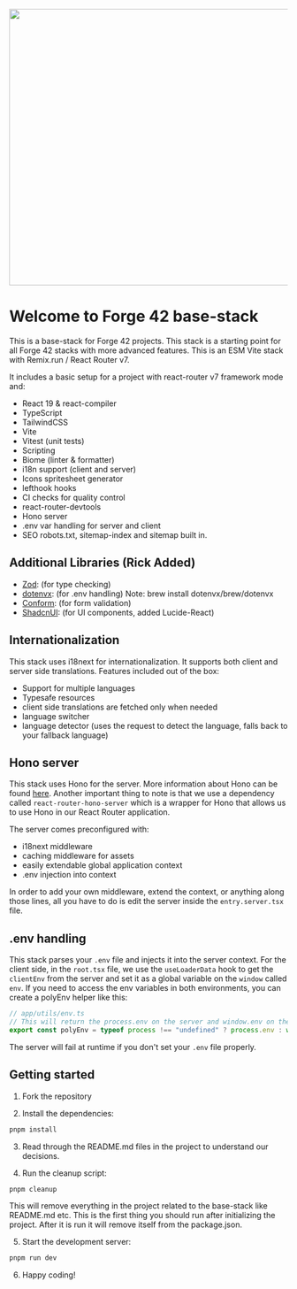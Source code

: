 
<p align="middle">
<img  width="900px" height="500px" src="./public/base-stack.png" />
</p>

# Welcome to Forge 42 base-stack

This is a base-stack for Forge 42 projects. This stack is a starting point for all Forge 42 stacks with more
advanced features. This is an ESM Vite stack with Remix.run / React Router v7.

It includes a basic setup for a project with react-router v7 framework mode and:

- React 19 & react-compiler
- TypeScript
- TailwindCSS
- Vite
- Vitest (unit tests)
- Scripting
- Biome (linter & formatter)
- i18n support (client and server)
- Icons spritesheet generator
- lefthook hooks
- CI checks for quality control
- react-router-devtools
- Hono server
- .env var handling for server and client
- SEO robots.txt, sitemap-index and sitemap built in.

## Additional Libraries (Rick Added)

- [Zod](https://zod.dev/): (for type checking)
- [dotenvx](https://dotenvx.com/): (for .env handling) Note: brew install dotenvx/brew/dotenvx
- [Conform](https://conform.guide/): (for form validation)
- [ShadcnUI](https://ui.shadcn.com/): (for UI components, added Lucide-React)

## Internationalization

This stack uses i18next for internationalization. It supports both client and server side translations.
Features included out of the box:

- Support for multiple languages
- Typesafe resources
- client side translations are fetched only when needed
- language switcher
- language detector (uses the request to detect the language, falls back to your fallback language)

## Hono server

This stack uses Hono for the server. More information about Hono can be found [here](https://honojs.dev/).
Another important thing to note is that we use a dependency called `react-router-hono-server` which is a wrapper for Hono that allows us to use Hono in our React Router application.

The server comes preconfigured with:

- i18next middleware
- caching middleware for assets
- easily extendable global application context
- .env injection into context

In order to add your own middleware, extend the context, or anything along those lines, all you have to do is edit the server
inside the `entry.server.tsx` file.

## .env handling

This stack parses your `.env` file and injects it into the server context. For the client side, in the `root.tsx` file, we use the `useLoaderData` hook to get the `clientEnv` from the server and set it as a global variable on the `window` called `env`.
If you need to access the env variables in both environments, you can create a polyEnv helper like this:

```ts
// app/utils/env.ts
// This will return the process.env on the server and window.env on the client
export const polyEnv = typeof process !== "undefined" ? process.env : window.env;
```

The server will fail at runtime if you don't set your `.env` file properly.

## Getting started

1. Fork the repository

2. Install the dependencies:

```bash
pnpm install
```

3. Read through the README.md files in the project to understand our decisions.

4. Run the cleanup script:

```bash
pnpm cleanup
```

This will remove everything in the project related to the base-stack like README.md etc.
This is the first thing you should run after initializing the project.
After it is run it will remove itself from the package.json.

5. Start the development server:

```bash
pnpm run dev
```

6. Happy coding!
